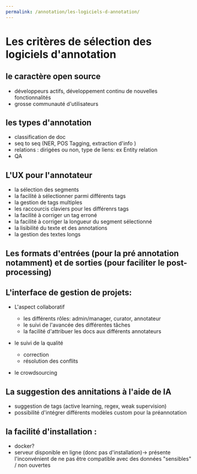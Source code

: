 ```yaml
---
permalink: /annotation/les-logiciels-d-annotation/
---
```


# Les critères de sélection des logiciels d'annotation 

## le caractère open source
- développeurs actifs, développement continu de nouvelles fonctionnalités 
- grosse communauté d'utilisateurs 

## les types d'annotation 
- classification de doc 
- seq to seq (NER, POS Tagging, extraction d'info )
- relations : dirigées ou non, type de liens: ex Entity relation 
- QA

## L'UX pour l'annotateur 
- la sélection des segments 
- la facilité à sélectionner parmi différents tags
- la gestion de tags multiples 
- les raccourcis claviers pour les différenrs tags 
- la facilité à corriger un tag erroné
- la facilité à corriger la longueur du segment sélectionné 
- la lisibilité du texte et des annotations 
- la gestion des textes longs 
    
## Les formats d'entrées (pour la pré annotation notamment) et de sorties (pour faciliter le post-processing)

## L'interface de gestion de projets: 

- L'aspect collaboratif 
    - les différents rôles: admin/manager, curator, annotateur
    - le suivi de l'avancée des différentes tâches 
    - la facilité d'attribuer les docs aux différents annotateurs

- le suivi de la qualité 
    - correction 
    - résolution des conflits 

- le crowdsourcing 


## La suggestion des annitations à l'aide de IA 
- suggestion de tags (active learning, regex, weak supervision)
- possibilité d'intégrer différents modèles custom pour la préannotation 


## la facilité d'installation : 
- docker?
- serveur disponible en ligne (donc pas d'installation)-> présente l'inconvénient de ne pas être compatible avec des données "sensibles" / non ouvertes
